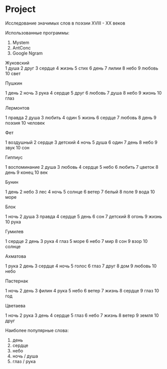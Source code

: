 # Project
Исследование значимых слов в поэзии XVIII - XX  веков

Использованные программы: 
1) Mystem 
2) AntConc
3) Google Ngram


Жуковский         
1 душа
2 друг
3 сердце
4 жизнь
5 стих
6 день
7 лилии
8 небо
9 любовь
10 свет

Пушкин 

1 день
2 ночь
3 рука
4 сердце
5 друг
6 любовь
7 душа
 8 небо
9 жизнь 
10 глаз

Лермонтов

1 правда
2 душа
3 любить
4 один
5 жизнь
6 сердце
7 любовь
8 день
9 поэзия
10 человек

Фет

1 воздушный
2 сердце
3 детский 
4 ночь 
5 душа
6 один
7 день
8 небо
9 звук
10 сон

Гиппиус

1 воспоминание
2 душа
3 любовь
4 сердце
5 небо
6 любить 
7 цветок
8 день 
9 конец
10 век

Бунин

1 день
2 небо
3 лес
4 ночь 
5 солнце
6 ветер
7 белый
8 поле
9 вода
10 море

Блок

1 ночь
2 душа
3 правда 
4 сердце
5 день 
6 сон
7 детский 
8 огонь 
9 жизнь 
10 рука

Гумилев 

1 сердце
2 день
3 рука
4 глаз
5 море
6 небо
7 мир
8 сон
9 взор
10 солнце

Ахматова

1 рука
2 день
3 сердце
4 ночь
5 голос
6 глаз
7 друг
8 дом
9 любовь
10 небо

Пастернак

1 ночь
2 день
3 филин
4 рука
5 небо
6 ветер
7 жизнь 
8 сердце 
9 глаз
10 год

Цветаева 

1 ночь
2 рука
3 день
4 сердце
5 глаз
6 небо
7 жизнь
8 ветер
9 земля
10 друг



Наиболее популярные слова:
1. день 
2. сердце
3. небо 
4. ночь / душа
5. глаз / рука
